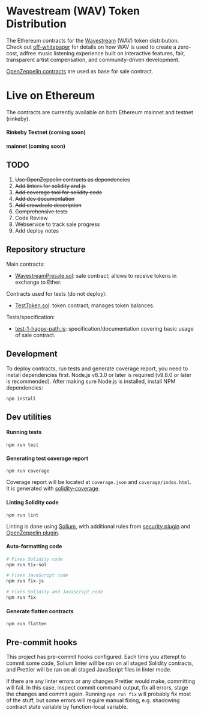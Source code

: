 # Wavestream (WAV) Token Distribution

The Ethereum contracts for the [Wavestream](https://wavestream.io/) (WAV) token
distribution. Check out [off-whitepaper](https://wavestream.io/whitepaper/) for details on how WAV is used to create a zero-cost, adfree music listening experience built on interactive features, fair, transparent artist compensation, and community-driven development.

[OpenZeppelin contracts](https://github.com/OpenZeppelin/zeppelin-solidity/tree/master/contracts) are used as base for sale contract.


# Live on Ethereum

The contracts are currently available on both Ethereum mainnet and testnet (rinkeby).

#### Rinkeby Testnet (coming soon)

#### mainnet (coming soon)


## TODO

1. ~~Use OpenZeppelin contracts as dependencies~~
2. ~~Add linters for solidity and js~~
3. ~~Add coverage tool for solidity code~~
4. ~~Add dev documentation~~
5. ~~Add crowdsale description~~
6. ~~Comprehensive tests~~
7. Code Review
8. Webservice to track sale progress
9. Add deploy notes


## Repository structure

Main contracts:

* [WavestreamPresale.sol](contracts/WavestreamPresale.sol): sale contract; allows to receive tokens in exchange to Ether.

Contracts used for tests (do not deploy):

* [TestToken.sol](contracts/TestToken.sol): token contract; manages token balances.

Tests/specification:

* [test-1-happy-path.js](test/test-1-happy-path.js): specification/documentation covering basic usage of sale contract.


## Development

To deploy contracts, run tests and generate coverage report, you need to install dependencies first. Node.js v8.3.0 or later is required (v9.8.0 or later is recommended). After making sure Node.js is installed, install NPM dependencies:

```
npm install
```


## Dev utilities

#### Running tests

```
npm run test
```

#### Generating test coverage report

```
npm run coverage
```

Coverage report will be located at `coverage.json` and `coverage/index.html`. It is generated with [solidity-coverage](https://github.com/sc-forks/solidity-coverage).

#### Linting Solidity code

```
npm run lint
```

Linting is done using [Solium](https://github.com/duaraghav8/Solium), with additional rules from [security plugin](https://github.com/duaraghav8/solium-plugin-security) and [OpenZeppelin plugin](https://github.com/OpenZeppelin/solium-plugin-zeppelin).

#### Auto-formatting code

```sh
# Fixes Solidity code
npm run tix-sol

# Fixes JavaScript code
npm run fix-js

# Fixes Solidity and JavaScript code
npm run fix
```

#### Generate flatten contracts

```
npm run flatten
```


## Pre-commit hooks

This project has pre-commit hooks configured. Each time you attempt to commit some code, Solium linter will be ran on all staged Solidity contracts, and Prettier will be ran on all staged JavaScript files in linter mode.

If there are any linter errors or any changes Prettier would make, committing will fail. In this case, inspect commit command output, fix all errors, stage the changes and commit again. Running `npm run fix` will probably fix most of the stuff, but some errors will require manual fixing, e.g. shadowing contract state variable by function-local variable.
